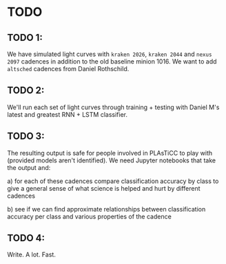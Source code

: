 # TODO

## TODO 1:

We have simulated light curves with `kraken 2026`, `kraken 2044` and `nexus
2097` cadences in addition to the old baseline minion 1016.
We want to add `altsched` cadences from Daniel Rothschild.

## TODO 2:

We'll run each set of light curves through training + testing with
Daniel M's latest and greatest RNN + LSTM classifier.

## TODO 3:

The resulting output is safe for people involved in PLAsTiCC to play
with (provided models aren't identified).
We need Jupyter notebooks that take the output and:

a) for each of these cadences compare classification accuracy by class
to give a general sense of what science is helped and hurt by different
cadences

b) see if we can find approximate relationships between classification
accuracy per class and various properties of the cadence

## TODO 4:
Write. A lot. Fast.
